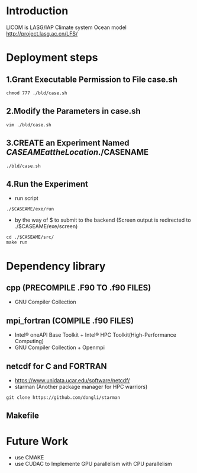 Introduction
============
LICOM is LASG/IAP Climate system Ocean model
http://project.lasg.ac.cn/LFS/

Deployment steps
============
## 1.Grant Executable Permission to File case.sh 
```
chmod 777 ./bld/case.sh
```
## 2.Modify the Parameters in case.sh
```
vim ./bld/case.sh
```
## 3.CREATE an Experiment Named $CASEAME at the Location ./$CASENAME
```
./bld/case.sh
```
## 4.Run the Experiment
- run script
```
./$CASEAME/exe/run
```
- by the way of $ to submit to the backend (Screen output is redirected to ./$CASEAME/exe/screen)
```
cd ./$CASEAME/src/
make run 
```

Dependency library
============
## cpp (PRECOMPILE .F90 TO .f90 FILES)   
- GNU Compiler Collection
## mpi_fortran (COMPILE .f90 FILES)  
- Intel® oneAPI Base Toolkit + Intel® HPC Toolkit(High-Performance Computing)  
- GNU Compiler Collection + Openmpi
## netcdf for C and FORTRAN  
- https://www.unidata.ucar.edu/software/netcdf/    
- starman (Another package manager for HPC warriors)
```
git clone https://github.com/dongli/starman
```
## Makefile

Future Work
============
- use CMAKE 
- use CUDAC to Implemente GPU parallelism with CPU parallelism
